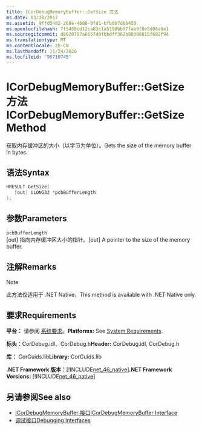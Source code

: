 ```yaml
---
title: ICorDebugMemoryBuffer::GetSize 方法
ms.date: 03/30/2017
ms.assetid: 9ffd5482-268e-4680-9fd1-bfb0b7d66450
ms.openlocfilehash: 7f5458dd12ca83c1a5190bbf7fab0f8e5d06a0e1
ms.sourcegitcommit: d8020797a6657d0fbbdff362b80300815f682f94
ms.translationtype: MT
ms.contentlocale: zh-CN
ms.lasthandoff: 11/24/2020
ms.locfileid: "95710745"
---
```

# <a name="icordebugmemorybuffergetsize-method"></a><span data-ttu-id="2dc9e-102">ICorDebugMemoryBuffer::GetSize 方法</span><span class="sxs-lookup"><span data-stu-id="2dc9e-102">ICorDebugMemoryBuffer::GetSize Method</span></span>

<span data-ttu-id="2dc9e-103">获取内存缓冲区的大小（以字节为单位）。</span><span class="sxs-lookup"><span data-stu-id="2dc9e-103">Gets the size of the memory buffer in bytes.</span></span>  
  
## <a name="syntax"></a><span data-ttu-id="2dc9e-104">语法</span><span class="sxs-lookup"><span data-stu-id="2dc9e-104">Syntax</span></span>  
  
```cpp  
HRESULT GetSize(  
   [out] ULONG32 *pcbBufferLength  
);  
```  
  
## <a name="parameters"></a><span data-ttu-id="2dc9e-105">参数</span><span class="sxs-lookup"><span data-stu-id="2dc9e-105">Parameters</span></span>  

 `pcbBufferLength`  
 <span data-ttu-id="2dc9e-106">[out] 指向内存缓冲区大小的指针。</span><span class="sxs-lookup"><span data-stu-id="2dc9e-106">[out] A pointer to the size of the memory buffer.</span></span>  
  
## <a name="remarks"></a><span data-ttu-id="2dc9e-107">注解</span><span class="sxs-lookup"><span data-stu-id="2dc9e-107">Remarks</span></span>  
  
> [!NOTE]
> <span data-ttu-id="2dc9e-108">此方法仅适用于 .NET Native。</span><span class="sxs-lookup"><span data-stu-id="2dc9e-108">This method is available with .NET Native only.</span></span>  
  
## <a name="requirements"></a><span data-ttu-id="2dc9e-109">要求</span><span class="sxs-lookup"><span data-stu-id="2dc9e-109">Requirements</span></span>  

 <span data-ttu-id="2dc9e-110">**平台：** 请参阅 [系统要求](../../get-started/system-requirements.md)。</span><span class="sxs-lookup"><span data-stu-id="2dc9e-110">**Platforms:** See [System Requirements](../../get-started/system-requirements.md).</span></span>  
  
 <span data-ttu-id="2dc9e-111">**标头**：CorDebug.idl、CorDebug.h</span><span class="sxs-lookup"><span data-stu-id="2dc9e-111">**Header:** CorDebug.idl, CorDebug.h</span></span>  
  
 <span data-ttu-id="2dc9e-112">**库：** CorGuids.lib</span><span class="sxs-lookup"><span data-stu-id="2dc9e-112">**Library:** CorGuids.lib</span></span>  
  
 <span data-ttu-id="2dc9e-113">**.NET Framework 版本：**[!INCLUDE[net_46_native](../../../../includes/net-46-native-md.md)]</span><span class="sxs-lookup"><span data-stu-id="2dc9e-113">**.NET Framework Versions:** [!INCLUDE[net_46_native](../../../../includes/net-46-native-md.md)]</span></span>  
  
## <a name="see-also"></a><span data-ttu-id="2dc9e-114">另请参阅</span><span class="sxs-lookup"><span data-stu-id="2dc9e-114">See also</span></span>

- [<span data-ttu-id="2dc9e-115">ICorDebugMemoryBuffer 接口</span><span class="sxs-lookup"><span data-stu-id="2dc9e-115">ICorDebugMemoryBuffer Interface</span></span>](icordebugmemorybuffer-interface.md)
- [<span data-ttu-id="2dc9e-116">调试接口</span><span class="sxs-lookup"><span data-stu-id="2dc9e-116">Debugging Interfaces</span></span>](debugging-interfaces.md)

